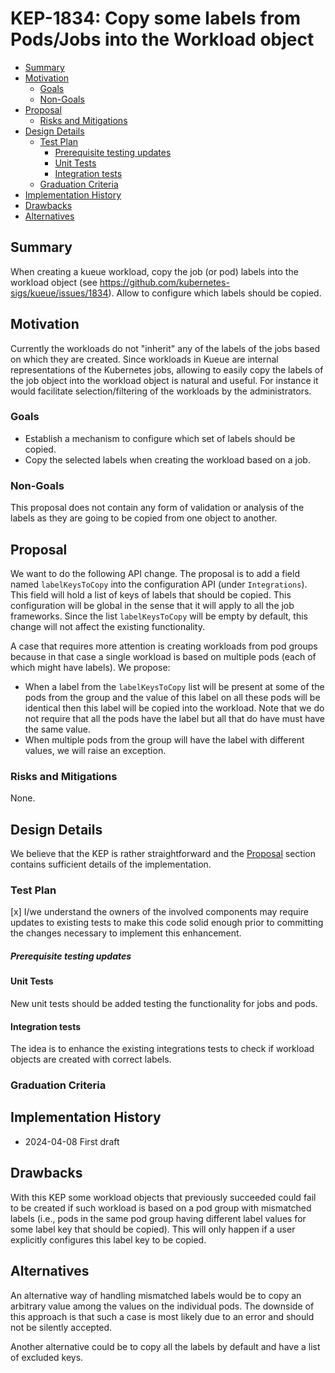 # KEP-1834: Copy some labels from Pods/Jobs into the Workload object 

<!-- toc -->
- [Summary](#summary)
- [Motivation](#motivation)
  - [Goals](#goals)
  - [Non-Goals](#non-goals)
- [Proposal](#proposal)
  - [Risks and Mitigations](#risks-and-mitigations)
- [Design Details](#design-details)
  - [Test Plan](#test-plan)
      - [Prerequisite testing updates](#prerequisite-testing-updates)
    - [Unit Tests](#unit-tests)
    - [Integration tests](#integration-tests)
  - [Graduation Criteria](#graduation-criteria)
- [Implementation History](#implementation-history)
- [Drawbacks](#drawbacks)
- [Alternatives](#alternatives)
<!-- /toc -->

## Summary

When creating a kueue workload, copy the job (or pod) labels into the workload object (see https://github.com/kubernetes-sigs/kueue/issues/1834). Allow to configure which labels should be copied.

## Motivation

Currently the workloads do not "inherit" any of the labels of the jobs based on which they are created. Since workloads in Kueue are internal representations of the Kubernetes jobs, allowing to easily copy the labels of the job object into the workload object is natural and useful. For instance it would facilitate selection/filtering of the workloads by the administrators. 

### Goals

* Establish a mechanism to configure which set of labels should be copied.
* Copy the selected labels when creating the workload based on a job.

### Non-Goals
This proposal does not contain any form of validation or analysis of the labels as they are going to be copied from one object to another.

## Proposal

We want to do the following API change. The proposal is to add a field named `labelKeysToCopy` into the configuration API (under `Integrations`). This field will hold a list of keys of labels that should be copied. This configuration will be global in the sense that it will apply to all the job frameworks. Since the list `labelKeysToCopy` will be empty by default, this change will not affect the existing functionality. 

A case that requires more attention is creating workloads from pod groups because in that case a single workload is based on multiple pods (each of which might have labels). We propose:
 * When a label from the `labelKeysToCopy` list will be present at some of the pods from the group and the value of this label on all these pods will be identical then this label will be copied into the workload. Note that we do not require that all the pods have the label but all that do have must have the same value.
 * When multiple pods from the group will have the label with different values, we will raise an exception.


### Risks and Mitigations

None.

## Design Details

We believe that the KEP is rather straightforward and the [Proposal](#proposal) section contains sufficient details of the implementation.

### Test Plan

<!--
**Note:** *Not required until targeted at a release.*
The goal is to ensure that we don't accept enhancements with inadequate testing.

All code is expected to have adequate tests (eventually with coverage
expectations). Please adhere to the [Kubernetes testing guidelines][testing-guidelines]
when drafting this test plan.

[testing-guidelines]: https://git.k8s.io/community/contributors/devel/sig-testing/testing.md
-->

[x] I/we understand the owners of the involved components may require updates to
existing tests to make this code solid enough prior to committing the changes necessary
to implement this enhancement.

##### Prerequisite testing updates

<!--
Based on reviewers feedback describe what additional tests need to be added prior
implementing this enhancement to ensure the enhancements have also solid foundations.
-->

#### Unit Tests

New unit tests should be added testing the functionality for jobs and pods.

#### Integration tests

The idea is to enhance the existing integrations tests to check if workload objects are created with correct labels.

### Graduation Criteria

## Implementation History

* 2024-04-08 First draft

## Drawbacks

With this KEP some workload objects that previously succeeded could fail to be created if such workload is based on a pod group with mismatched labels  (i.e., pods in the same pod group having different label values for some label key that should be copied). This will only happen if a user explicitly configures this label key to be copied.


## Alternatives

An alternative way of handling mismatched labels would be to copy an arbitrary value among the values on the individual pods. The downside of this approach is that such a case is most likely due to an error and should not be silently accepted.

Another alternative could be to copy all the labels by default and have a list of excluded keys. 